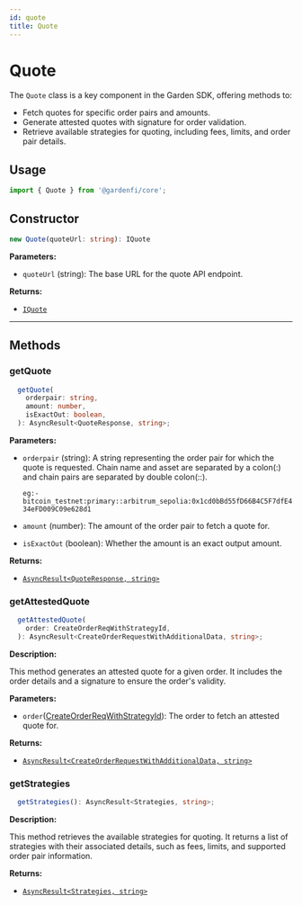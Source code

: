 ```yaml
---
id: quote
title: Quote
---
```


# Quote

The `Quote` class is a key component in the Garden SDK, offering methods to:

- Fetch quotes for specific order pairs and amounts.
- Generate attested quotes with signature for order validation.
- Retrieve available strategies for quoting, including fees, limits, and order pair details.

## Usage

```ts
import { Quote } from '@gardenfi/core';
```

## Constructor

```ts
new Quote(quoteUrl: string): IQuote
```

**Parameters:**

- `quoteUrl` (string): The base URL for the quote API endpoint.

**Returns:**

- [`IQuote`](../Interfaces.md#iquote)

---

## Methods

### getQuote

```ts
  getQuote(
    orderpair: string,
    amount: number,
    isExactOut: boolean,
  ): AsyncResult<QuoteResponse, string>;
```

**Parameters:**

- `orderpair` (string): A string representing the order pair for which the quote is requested. Chain name and asset are separated by a colon(:) and chain pairs are separated by double colon(::).

  `eg:- bitcoin_testnet:primary::arbitrum_sepolia:0x1cd0bBd55fD66B4C5F7dfE434eFD009C09e628d1`

- `amount` (number): The amount of the order pair to fetch a quote for.
- `isExactOut` (boolean): Whether the amount is an exact output amount.

**Returns:**

- [`AsyncResult<QuoteResponse, string>`](../types/quote.md#quoteresponse)

### getAttestedQuote

```ts
  getAttestedQuote(
    order: CreateOrderReqWithStrategyId,
  ): AsyncResult<CreateOrderRequestWithAdditionalData, string>;
```

**Description:**

This method generates an attested quote for a given order. It includes the order details and a signature to ensure the order's validity.

**Parameters:**

- `order`([CreateOrderReqWithStrategyId](./CreateOrderReqWithStrategyId.md)): The order to fetch an attested quote for.

**Returns:**

- [`AsyncResult<CreateOrderRequestWithAdditionalData, string>`](../types/Order.md#createorderrequestwithadditionaldata)

### getStrategies

```ts
  getStrategies(): AsyncResult<Strategies, string>;
```

**Description:**

This method retrieves the available strategies for quoting. It returns a list of strategies with their associated details, such as fees, limits, and supported order pair information.

**Returns:**

- [`AsyncResult<Strategies, string>`](../types/quote.md#strategies)
